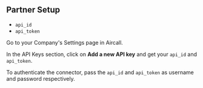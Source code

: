 
<section class="setup partner" markdown="1">

## Partner Setup

<div class="section-content required" markdown="1">

-  ``api_id`` 
-  ``api_token``

Go to your Company's Settings page in Aircall. 

In the API Keys section, click on **Add a new API key** and get your ``api_id`` and ``api_token``.

</div>

To authenticate the connector, pass the ``api_id`` and ``api_token`` as username and password respectively.

</section>